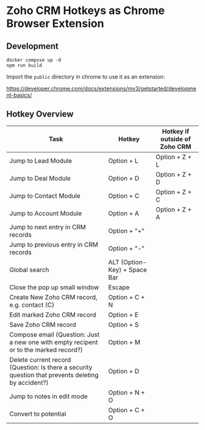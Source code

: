 # Zoho CRM Hotkeys as Chrome Browser Extension

## Development

```
docker compose up -d
npm run build
```

Import the `public` directory in chrome to use it as an extension:

https://developer.chrome.com/docs/extensions/mv3/getstarted/development-basics/

## Hotkey Overview

| Task                | Hotkey      | Hotkey if outside of Zoho CRM |
| -----------         | ----------- | -----------                   |
| Jump to Lead Module | Option + L  | Option + Z + L                |
| Jump to Deal Module | Option + D  | Option + Z + D                |
| Jump to Contact Module | Option + C  | Option + Z + C                |
| Jump to Account Module | Option + A  | Option + Z + A                |
| Jump to next entry in CRM records | Option + "+"  |                 |
| Jump to previous entry in CRM records | Option + "-"  |                 |
| Global search | ALT (Option-Key) + Space Bar  |                 |
| Close the pop up small window | Escape  |                 |
| Create New Zoho CRM record, e.g. contact (C) | Option + C + N  |                 |
| Edit marked Zoho CRM record | Option + E  |                 |
| Save Zoho CRM record | Option + S  |                 |
| Compose email (Question: Just a new one with empty recipent or to the marked record?) | Option + M  |                 |
| Delete current record (Question: Is there a security question that prevents deleting by accident?) | Option + D  |                 |
| Jump to notes in edit mode | Option + N + O  |                 |
| Convert to potential | Option + C + O  |                 |